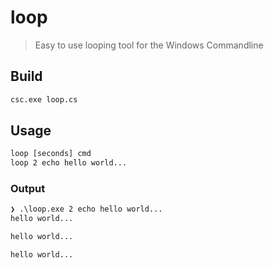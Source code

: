 # loop

> Easy to use looping tool for the Windows Commandline

## Build

```cmd
csc.exe loop.cs
```

## Usage
```cmd
loop [seconds] cmd
loop 2 echo hello world...
```

### Output
```cmd
❯ .\loop.exe 2 echo hello world...
hello world...

hello world...

hello world...
```
